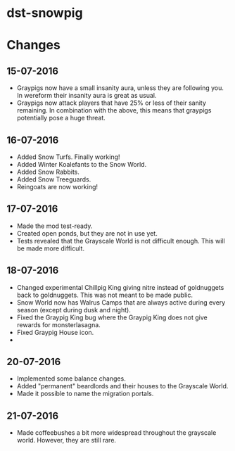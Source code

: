# dst-snowpig

Changes
=======

15-07-2016
----------

* Graypigs now have a small insanity aura, unless they are following you. In wereform their insanity aura is great as usual.
* Graypigs now attack players that have 25% or less of their sanity remaining. In combination with the above, this means that graypigs potentially pose a huge threat.

16-07-2016
----------

* Added Snow Turfs. Finally working!
* Added Winter Koalefants to the Snow World.
* Added Snow Rabbits.
* Added Snow Treeguards.
* Reingoats are now working!

17-07-2016
----------

* Made the mod test-ready.
* Created open ponds, but they are not in use yet.
* Tests revealed that the Grayscale World is not difficult enough. This will be made more difficult.

18-07-2016
----------

* Changed experimental Chillpig King giving nitre instead of goldnuggets back to goldnuggets. This was not meant to be made public.
* Snow World now has Walrus Camps that are always active during every season (except during dusk and night).
* Fixed the Graypig King bug where the Graypig King does not give rewards for monsterlasagna.
* Fixed Graypig House icon.
* 
20-07-2016
----------

* Implemented some balance changes.
* Added "permanent" beardlords and their houses to the Grayscale World.
* Made it possible to name the migration portals.

21-07-2016
----------

* Made coffeebushes a bit more widespread throughout the grayscale world. However, they are still rare.
